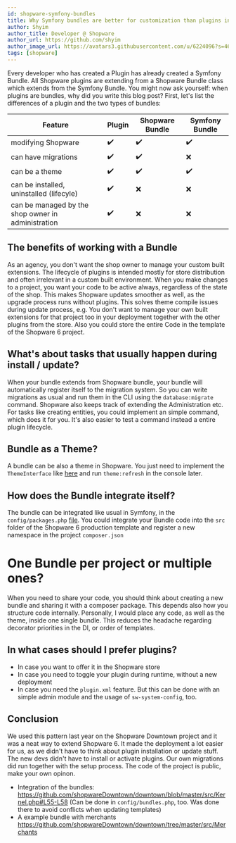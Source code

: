 ```yaml
---
id: shopware-symfony-bundles
title: Why Symfony bundles are better for customization than plugins in Shopware projects
author: Shyim
author_title: Developer @ Shopware
author_url: https://github.com/shyim
author_image_url: https://avatars3.githubusercontent.com/u/6224096?s=460&u=18be3a2d46f07dd42fc2b6dee9b4b9b68bca28d2&v=4
tags: [shopware]
---
```


Every developer who has created a Plugin has already created a Symfony Bundle. All Shopware plugins are extending from a Shopware Bundle class which extends from the Symfony Bundle.
You might now ask yourself: when plugins are bundles, why did you write this blog post? First, let's list the differences of a plugin and the two types of bundles:

| Feature                                            	| Plugin 	| Shopware Bundle 	| Symfony Bundle 	|
|----------------------------------------------------	|--------	|-----------------	|----------------	|
| modifying Shopware                                 	| ✔️      	| ✔️               	| ✔️              	|
| can have migrations                                	| ✔️      	| ✔️               	| ❌              	|
| can be a theme                                     	| ✔️      	| ✔️               	| ✔️              	|
| can be installed, uninstalled (lifecyle)           	| ✔️      	| ❌               	| ❌              	|
| can be managed by the shop owner in administration 	| ✔️      	| ❌               	| ❌              	|

## The benefits of working with a Bundle

As an agency, you don't want the shop owner to manage your custom built extensions. The lifecycle of plugins is intended mostly for store distribution and often irrelevant in a custom built environment.
When you make changes to a project, you want your code to be active always, regardless of the state of the shop. This makes Shopware updates smoother as well, as the upgrade process runs without plugins.
This solves theme compile issues during update process, e.g.
You don't want to manage your own built extensions for that project too in your deployment together with the other plugins from the store. 
Also you could store the entire Code in the template of the Shopware 6 project.

## What's about tasks that usually happen during install / update?

When your bundle extends from Shopware bundle, your bundle will automatically register itself to the migration system. So you can write migrations as usual and run them in the CLI using the `database:migrate` command.
Shopware also keeps track of extending the Administration etc. For tasks like creating entities, you could implement an simple command, which does it for you. 
It's also easier to test a command instead a entire plugin lifecycle. 

## Bundle as a Theme?

A bundle can be also a theme in Shopware. You just need to implement the `ThemeInterface` like [here](https://github.com/shopware/platform/blob/trunk/src/Storefront/Storefront.php#L23) and run `theme:refresh` in the console later.

## How does the Bundle integrate itself?

The bundle can be integrated like usual in Symfony, in the `config/packages.php` [file](https://github.com/shopware/production/blob/6.4/config/bundles.php#L19).
You could integrate your Bundle code into the `src` folder of the Shopware 6 production template and register a new namespace in the project `composer.json`

# One Bundle per project or multiple ones?

When you need to share your code, you should think about creating a new bundle and sharing it with a composer package. This depends also how you structure code internally.
Personally, I would place any code, as well as the theme, inside one single bundle. This reduces the headache regarding decorator priorities in the DI, or order of templates.

## In what cases should I prefer plugins?

- In case you want to offer it in the Shopware store
- In case you need to toggle your plugin during runtime, without a new deployment
- In case you need the `plugin.xml` feature. But this can be done with an simple admin module and the usage of `sw-system-config`, too.

## Conclusion

We used this pattern last year on the Shopware Downtown project and it was a neat way to extend Shopware 6. It made the deployment a lot easier for us, as we didn't have to think about plugin installation or update stuff. 
The new devs didn't have to install or activate plugins. Our own migrations did run together with the setup process. 
The code of the project is public, make your own opinon.

- Integration of the bundles: https://github.com/shopwareDowntown/downtown/blob/master/src/Kernel.php#L55-L58 (Can be done in `config/bundles.php`, too. Was done there to avoid conflicts when updating templates)
- A example bundle with merchants https://github.com/shopwareDowntown/downtown/tree/master/src/Merchants
